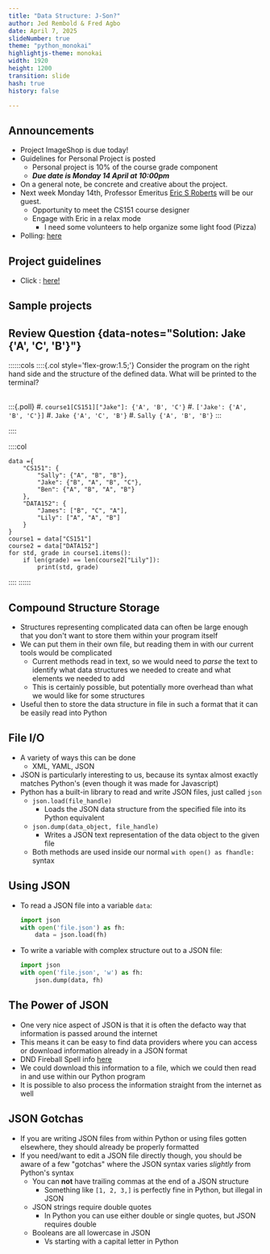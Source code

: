 ```yaml
---
title: "Data Structure: J-Son?"
author: Jed Rembold & Fred Agbo
date: April 7, 2025
slideNumber: true
theme: "python_monokai"
highlightjs-theme: monokai
width: 1920
height: 1200
transition: slide
hash: true
history: false

---
```



## Announcements

- Project ImageShop is due today!
- Guidelines for Personal Project is posted 
    - Personal project is 10% of the course grade component
    - ***Due date is Monday 14 April at 10:00pm***
- On a general note, be concrete and creative about the project.
- Next week Monday 14th, Professor Emeritus [Eric S Roberts](https://profiles.stanford.edu/eric-roberts) will be our guest.
	- Opportunity to meet the CS151 course designer
	- Engage with Eric in a relax mode 
		- I need some volunteers to help organize some light food (Pizza)
- Polling: [here](https://www.polleverywhere.com/agbofred203)

## Project guidelines

- Click : [here!](https://agbofred.github.io/Spring_2024/Lecture/projects/Personal_Project_guide/Personal_project.html)


## Sample projects

## Review Question {data-notes="Solution: Jake {'A', 'C', 'B'}"}
::::::cols
::::{.col style='flex-grow:1.5;'}
Consider the program on the right hand side and the structure of the defined data. What will be printed to the terminal?
<br><br>

:::{.poll}
#. `course1[CS151]["Jake"]: {'A', 'B', 'C'}`
#. `['Jake': {'A', 'B', 'C'}]`
#. `Jake {'A', 'C', 'B'}`
#. `Sally {'A', 'B', 'B'}`
:::


::::

::::col
```{.python style='max-height:900px; font-size: 0.5em; line-height:1.5em;'}
data ={
	"CS151": {
		"Sally": {"A", "B", "B"},
		"Jake": {"B", "A", "B", "C"},
		"Ben": {"A", "B", "A", "B"}
	},
	"DATA152": {
		"James": ["B", "C", "A"],
		"Lily": ["A", "A", "B"]
	}
}
course1 = data["CS151"]
course2 = data["DATA152"]
for std, grade in course1.items():
    if len(grade) == len(course2["Lily"]):
        print(std, grade)
```

::::
::::::

## Compound Structure Storage
- Structures representing complicated data can often be large enough that you don't want to store them within your program itself
- We can put them in their own file, but reading them in with our current tools would be complicated
	- Current methods read in text, so we would need to _parse_ the text to identify what data structures we needed to create and what elements we needed to add
	- This is certainly possible, but potentially more overhead than what we would like for some structures
- Useful then to store the data structure in file in such a format that it can be easily read into Python

## File I/O
- A variety of ways this can be done
	- XML, YAML, JSON
- JSON is particularly interesting to us, because its syntax almost exactly matches Python's (even though it was made for Javascript)
- Python has a built-in library to read and write JSON files, just called `json`
	- `json.load(file_handle)`
		- Loads the JSON data structure from the specified file into its Python equivalent
	- `json.dump(data_object, file_handle)`
		- Writes a JSON text representation of the data object to the given file
	- Both methods are used inside our normal `with open() as fhandle:` syntax

## Using JSON
- To read a JSON file into a variable `data`:
  ```python
  import json
  with open('file.json') as fh:
	  data = json.load(fh)
  ```
- To write a variable with complex structure out to a JSON file:
  ```python
  import json
  with open('file.json', 'w') as fh:
  	  json.dump(data, fh)
  ```


## The Power of JSON
- One very nice aspect of JSON is that it is often the defacto way that information is passed around the internet
- This means it can be easy to find data providers where you can access or download information already in a JSON format
- DND Fireball Spell info [here](https://www.dnd5eapi.co/api/spells/fireball)
- We could download this information to a file, which we could then read in and use within our Python program
- It is possible to also process the information straight from the internet as well


## JSON Gotchas
- If you are writing JSON files from within Python or using files gotten elsewhere, they should already be properly formatted
- If you need/want to edit a JSON file directly though, you should be aware of a few "gotchas" where the JSON syntax varies _slightly_ from Python's syntax
	- You can **not** have trailing commas at the end of a JSON structure
		- Something like `[1, 2, 3,]` is perfectly fine in Python, but illegal in JSON
	- JSON strings require double quotes
		- In Python you can use either double or single quotes, but JSON requires double
	- Booleans are all lowercase in JSON
		- Vs starting with a capital letter in Python
